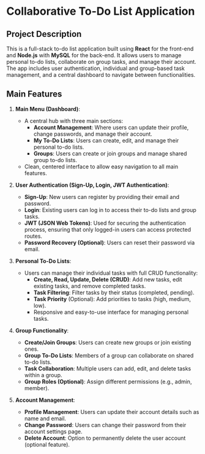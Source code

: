 # Collaborative To-Do List Application

## Project Description

This is a full-stack to-do list application built using **React** for the front-end and **Node.js** with **MySQL** for the back-end. It allows users to manage personal to-do lists, collaborate on group tasks, and manage their account. The app includes user authentication, individual and group-based task management, and a central dashboard to navigate between functionalities.

## Main Features

1. **Main Menu (Dashboard)**:
   - A central hub with three main sections: 
     - **Account Management**: Where users can update their profile, change passwords, and manage their account.
     - **My To-Do Lists**: Users can create, edit, and manage their personal to-do lists.
     - **Groups**: Users can create or join groups and manage shared group to-do lists.
   - Clean, centered interface to allow easy navigation to all main features.

2. **User Authentication (Sign-Up, Login, JWT Authentication)**:
   - **Sign-Up**: New users can register by providing their email and password.
   - **Login**: Existing users can log in to access their to-do lists and group tasks.
   - **JWT (JSON Web Tokens)**: Used for securing the authentication process, ensuring that only logged-in users can access protected routes.
   - **Password Recovery (Optional)**: Users can reset their password via email.

3. **Personal To-Do Lists**:
   - Users can manage their individual tasks with full CRUD functionality:
     - **Create, Read, Update, Delete (CRUD)**: Add new tasks, edit existing tasks, and remove completed tasks.
     - **Task Filtering**: Filter tasks by their status (completed, pending).
     - **Task Priority** (Optional): Add priorities to tasks (high, medium, low).
     - Responsive and easy-to-use interface for managing personal tasks.

4. **Group Functionality**:
   - **Create/Join Groups**: Users can create new groups or join existing ones.
   - **Group To-Do Lists**: Members of a group can collaborate on shared to-do lists.
   - **Task Collaboration**: Multiple users can add, edit, and delete tasks within a group.
   - **Group Roles (Optional)**: Assign different permissions (e.g., admin, member).

5. **Account Management**:
   - **Profile Management**: Users can update their account details such as name and email.
   - **Change Password**: Users can change their password from their account settings page.
   - **Delete Account**: Option to permanently delete the user account (optional feature).
